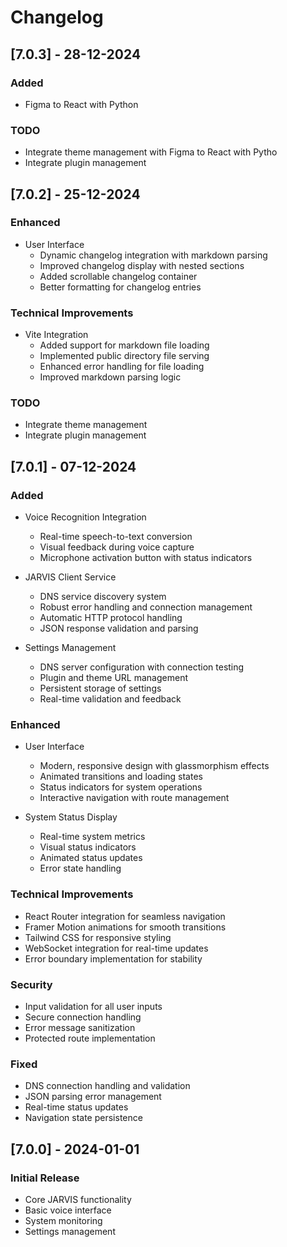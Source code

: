 # Changelog

## [7.0.3] - 28-12-2024

### Added
- Figma to React with Python

### TODO
- Integrate theme management with Figma to React with Pytho
- Integrate plugin management


## [7.0.2] - 25-12-2024

### Enhanced
- User Interface
  - Dynamic changelog integration with markdown parsing
  - Improved changelog display with nested sections
  - Added scrollable changelog container
  - Better formatting for changelog entries

### Technical Improvements
- Vite Integration
  - Added support for markdown file loading
  - Implemented public directory file serving
  - Enhanced error handling for file loading
  - Improved markdown parsing logic

### TODO
- Integrate theme management
- Integrate plugin management

## [7.0.1] - 07-12-2024

### Added
- Voice Recognition Integration
  - Real-time speech-to-text conversion
  - Visual feedback during voice capture
  - Microphone activation button with status indicators

- JARVIS Client Service
  - DNS service discovery system
  - Robust error handling and connection management
  - Automatic HTTP protocol handling
  - JSON response validation and parsing

- Settings Management
  - DNS server configuration with connection testing
  - Plugin and theme URL management
  - Persistent storage of settings
  - Real-time validation and feedback

### Enhanced
- User Interface
  - Modern, responsive design with glassmorphism effects
  - Animated transitions and loading states
  - Status indicators for system operations
  - Interactive navigation with route management

- System Status Display
  - Real-time system metrics
  - Visual status indicators
  - Animated status updates
  - Error state handling

### Technical Improvements
- React Router integration for seamless navigation
- Framer Motion animations for smooth transitions
- Tailwind CSS for responsive styling
- WebSocket integration for real-time updates
- Error boundary implementation for stability

### Security
- Input validation for all user inputs
- Secure connection handling
- Error message sanitization
- Protected route implementation

### Fixed
- DNS connection handling and validation
- JSON parsing error management
- Real-time status updates
- Navigation state persistence

## [7.0.0] - 2024-01-01

### Initial Release
- Core JARVIS functionality
- Basic voice interface
- System monitoring
- Settings management 